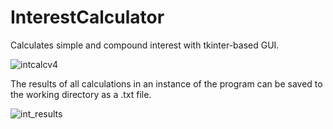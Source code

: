 # InterestCalculator
Calculates simple and compound interest with tkinter-based GUI.

![intcalcv4](https://user-images.githubusercontent.com/46793440/228720321-829dc3d6-2426-4611-b079-21059630cc5d.PNG)

The results of all calculations in an instance of the program can be saved to the working directory as a .txt file.

![int_results](https://github.com/nmk25/InterestCalculator/assets/46793440/76b4a67b-f03a-47e8-8c33-54ad206c4214)
